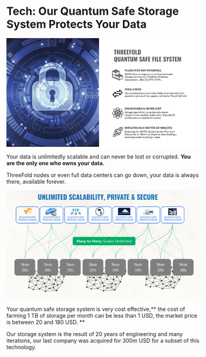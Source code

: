 # Tech: Our Quantum Safe Storage System Protects Your Data

![alt_text](img/quantum_safe.png "image_tooltip")


Your data is unlimitedly scalable and can never be lost or corrupted. **You are the only one who owns your data.**

ThreeFold nodes or even full data centers can go down, your data is always there, available forever.


![alt_text](img/scales_unlimited.png "image_tooltip")


Your quantum safe storage system is very cost effective,** the cost of farming 1 TB of storage per month can be less than 1 USD, the market price is between 20 and 180 USD. **

Our storage system is the result of 20 years of engineering and many iterations, our last company was acquired for 300m USD for a subset of this technology.

